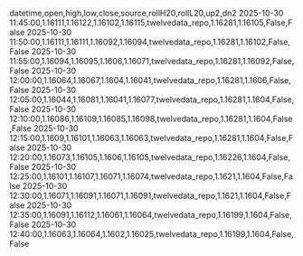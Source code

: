 datetime,open,high,low,close,source,rollH20,rollL20,up2,dn2
2025-10-30 11:45:00,1.16111,1.16122,1.16102,1.16115,twelvedata_repo,1.16281,1.16105,False,False
2025-10-30 11:50:00,1.16111,1.16111,1.16092,1.16094,twelvedata_repo,1.16281,1.16102,False,False
2025-10-30 11:55:00,1.16094,1.16095,1.1606,1.16071,twelvedata_repo,1.16281,1.16092,False,False
2025-10-30 12:00:00,1.16064,1.16067,1.1604,1.16041,twelvedata_repo,1.16281,1.1606,False,False
2025-10-30 12:05:00,1.16044,1.16081,1.16041,1.16077,twelvedata_repo,1.16281,1.1604,False,False
2025-10-30 12:10:00,1.16086,1.16109,1.16085,1.16098,twelvedata_repo,1.16281,1.1604,False,False
2025-10-30 12:15:00,1.1609,1.16101,1.16063,1.16063,twelvedata_repo,1.16281,1.1604,False,False
2025-10-30 12:20:00,1.16073,1.16105,1.1606,1.16105,twelvedata_repo,1.16226,1.1604,False,False
2025-10-30 12:25:00,1.16101,1.16107,1.16071,1.16074,twelvedata_repo,1.1621,1.1604,False,False
2025-10-30 12:30:00,1.16071,1.16091,1.16071,1.16091,twelvedata_repo,1.1621,1.1604,False,False
2025-10-30 12:35:00,1.16091,1.16112,1.16061,1.16064,twelvedata_repo,1.16199,1.1604,False,False
2025-10-30 12:40:00,1.16063,1.16064,1.1602,1.16025,twelvedata_repo,1.16199,1.1604,False,False
